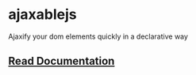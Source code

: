 # ajaxablejs
Ajaxify your dom elements quickly in a declarative way

## [Read Documentation](https://mjangir.github.io/ajaxablejs)